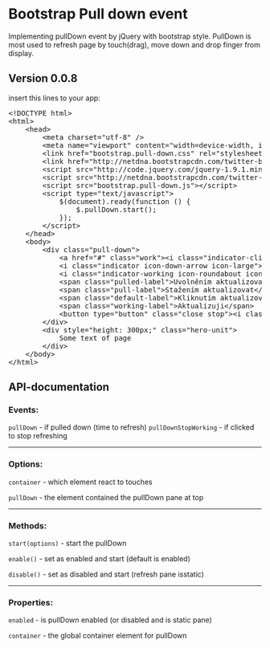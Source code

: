 
Bootstrap Pull down event
=========================

Implementing pullDown event by jQuery with bootstrap style. 
PullDown is most used to refresh page by touch(drag), move down and drop finger from display.


## Version 0.0.8


insert this lines to your app:

<pre>
&lt;!DOCTYPE html>
&lt;html>
	&lt;head>
		&lt;meta charset="utf-8" />
		&lt;meta name="viewport" content="width=device-width, initial-scale=1.0, maximum-scale=1.0, minimum-scale=1.0, user-scalable=0" />
		&lt;link href="bootstrap.pull-down.css" rel="stylesheet" media="screen">
		&lt;link href="http://netdna.bootstrapcdn.com/twitter-bootstrap/2.3.1/css/bootstrap-combined.min.css" rel="stylesheet">
		&lt;script src="http://code.jquery.com/jquery-1.9.1.min.js">&lt;/script>
		&lt;script src="http://netdna.bootstrapcdn.com/twitter-bootstrap/2.3.1/js/bootstrap.min.js">&lt;/script>
		&lt;script src="bootstrap.pull-down.js">&lt;/script>
		&lt;script type="text/javascript">
			$(document).ready(function () {
				$.pullDown.start();
			});
		&lt;/script>
	&lt;/head>
	&lt;body>
		&lt;div class="pull-down">
			&lt;a href="#" class="work">&lt;i class="indicator-click icon-refresh icon-large">&lt;/i>&lt;/a>
			&lt;i class="indicator icon-down-arrow icon-large">&lt;/i>
			&lt;i class="indicator-working icon-roundabout icon-large">&lt;/i>
			&lt;span class="pulled-label">Uvolněním aktualizovat&lt;/span>
			&lt;span class="pull-label">Stažením aktualizovat&lt;/span>
			&lt;span class="default-label">Kliknutím aktualizovat&lt;/span>
			&lt;span class="working-label">Aktualizuji&lt;/span>
			&lt;button type="button" class="close stop">&lt;i class="icon-large icon-remove-2">&lt;/i>&lt;/button>
		&lt;/div>
		&lt;div style="height: 300px;" class="hero-unit">
			Some text of page
		&lt;/div>
	&lt;/body>
&lt;/html>
</pre>


API-documentation
-----------------

### Events:

<code>pullDown</code>
	- if pulled down (time to refresh)
<code>pullDownStopWorking</code>
	- if clicked to stop refreshing


-----------------------------------------------------------------
### Options:

<code>container</code>
	- which element react to touches

<code>pullDown</code>
	- the element contained the pullDown pane at top


-----------------------------------------------------------------
### Methods:

<code>start(options)</code>
	- start the pullDown

<code>enable()</code>
	- set as enabled and start (default is enabled)

<code>disable()</code>
	- set as disabled and start (refresh pane isstatic)


-----------------------------------------------------------------
### Properties:

<code>enabled</code>
	- is pullDown enabled (or disabled and is static pane)

<code>container</code>
	- the global container element for pullDown